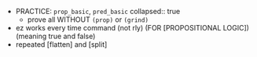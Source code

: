 - PRACTICE: `prop_basic`, `pred_basic`
  collapsed:: true
	- prove all WITHOUT `(prop)` or `(grind)`
- ez works every time command (not rly) (FOR [PROPOSITIONAL LOGIC])(meaning true and false)
- repeated [flatten] and [split]
